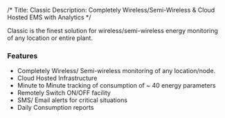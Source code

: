 /*
Title: Classic
Description: Completely Wireless/Semi-Wireless & Cloud Hosted EMS with Analytics
*/

Classic is the finest solution for wireless/semi-wireless energy monitoring of any location or entire plant.


### Features
- Completely Wireless/ Semi-wireless monitoring of any location/node.
- Cloud Hosted Infrastructure
- Minute to Minute tracking of consumption of ~ 40 energy parameters
- Remotely Switch ON/OFF facility
- SMS/ Email alerts for critical situations
- Daily Consumption reports
